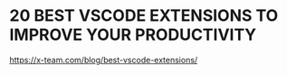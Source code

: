 

# 20 BEST VSCODE EXTENSIONS TO IMPROVE YOUR PRODUCTIVITY

https://x-team.com/blog/best-vscode-extensions/